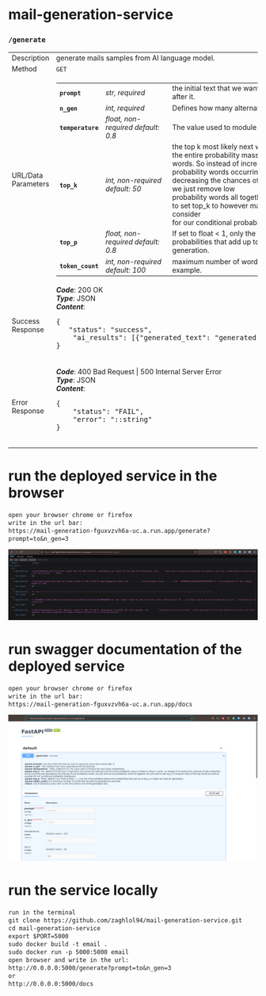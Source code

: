 # mail-generation-service
### `/generate`
<table>
    <tr>
        <td> Description </td>
        <td> generate mails samples from AI language model.</td>
    </tr>
    <tr>
        <td> Method </td>
        <td> <code>GET</code> </td>
    </tr>
    <tr>
        <td> URL/Data Parameters </td>
        <td>
            <table>
                <tr>
                    <td> <strong><code>prompt</code></strong> </td>
                    <td> <i>str, required</i> </td>
                    <td> the initial text that we want to generate some other words after it.</td>
                </tr>
                 <tr>
                    <td> <strong><code>n_gen</code></strong> </td>
                    <td> <i>int, required</i> </td>
                    <td>Defines how many alternatives will be returned.</td>
                </tr>
                <tr>
                    <td> <strong><code>temperature</code></strong> </td>
                    <td> <i>float, non-required default: 0.8</i> </td>
                    <td> The value used to module the next token probabilities.</td>
                </tr>
                <tr>
                    <td> <strong><code>top_k</code></strong> </td>
                    <td> <i>int, non-required default: 50</i> </td>
                    <td> the top k most likely next words are selected and <br>
                            the entire probability mass is shifted to these k<br>
                            words.
                            So instead of increasing the chances of high<br> probability words 
                            occurring and<br> decreasing the chances of low probability words, <br>
                            we just remove low <br>probability words all together We just need <br>
                            to set top_k to however many of the top words we want to consider <br>
                            for our conditional probability distribution.</td>
                </tr>
                <tr>
                    <td> <strong><code>top_p</code></strong> </td>
                    <td> <i>float, non-required default: 0.8</i> </td>
                    <td> If set to float < 1, only the most probable tokens with probabilities that add up to top_p or higher are kept for generation.</td>
                </tr>
                <tr>
                    <td> <strong><code>token_count</code></strong> </td>
                    <td> <i>int, non-required default: 100</i> </td>
                    <td> maximum number of words that we want to generate per example.</td>
                </tr>
            </table>
        </td>
    </tr>
    <tr>
        <td> Success Response </td>
        <td> 
             <i><strong>Code</strong></i>: 200 OK <br>
             <i><strong>Type</strong></i>: JSON <br>
             <i><strong>Content</strong></i>:
             <pre>
{
   "status": "success",
    "ai_results": [{"generated_text": "generated text","text_length": 753}]
}
             </pre>
        </td>
    </tr>
    <tr>
        <td> Error Response </td>
        <td>
        <i><strong>Code</strong></i>: 400 Bad Request | 500 Internal Server Error <br>
        <i><strong>Type</strong></i>: JSON <br>
        <i><strong>Content</strong></i>:
        <pre>
{
    "status": "FAIL",
    "error": "::string"
}
        </pre>
        </td>
    </tr>
</table>

# run the deployed service in the browser
```
open your browser chrome or firefox
write in the url bar:
https://mail-generation-fguxvzvh6a-uc.a.run.app/generate?prompt=to&n_gen=3
```
<img src="imgs/web.png" alt="browser result">

# run swagger documentation of the deployed service
```
open your browser chrome or firefox
write in the url bar:
https://mail-generation-fguxvzvh6a-uc.a.run.app/docs
```
<img src="imgs/swagger-api.png" alt="swagger result">

# run the service locally
```
run in the terminal
git clone https://github.com/zaghlol94/mail-generation-service.git
cd mail-generation-service
export $PORT=5000
sudo docker build -t email .
sudo docker run -p 5000:5000 email
open browser and write in the url:
http://0.0.0.0:5000/generate?prompt=to&n_gen=3
or
http://0.0.0.0:5000/docs
```
